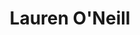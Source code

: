 ---
title: Lauren O'Neill
headshot: images/uploads/Lauren_O_Neil.jpg
job: Art Director/Designer for Fashion, Editorial, and Lifestyle Brands
bio: Lauren O’Neill is an art director + multidisciplinary designer based in Brooklyn, New York. Her work often explores the intersection of content and experience through design. She wholeheartedly believe good design starts with strong relationships.\n\nFrom art direction and experiential design to brand strategy and product development, Lauren has worked with small businesses as well as large companies including Kate Spade, Madewell, Martha Stewart Weddings, Color Factory, Domino, Roman & Williams GUILD, Bloomingdale’s, and other lifestyle, retail, restaurant, and product brands. She’s also worked alongside amazing Studiomates, co-created projects such as Nearly Impossible and Studio/Practice, dreamt up more side projects than she cares to admit, and taught graphic design to undergrads at VCUarts.\n\nIn her downtime, she enjoys scouting lovely shops and restaurants, working on a handful of [real] side projects, entertaining with family and friends, and advocating for a number of causes close to her heart.
webpage: https://laurenoneilldesign.com/
---